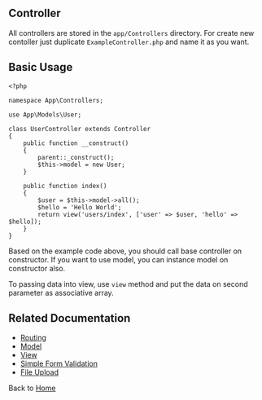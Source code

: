 ## Controller

All controllers are stored in the `app/Controllers` directory. For create new contoller just duplicate `ExampleController.php` and name it as you want.

## Basic Usage
```
<?php

namespace App\Controllers;

use App\Models\User;

class UserController extends Controller
{
    public function __construct()
    {
        parent::_construct();
        $this->model = new User;
    }

    public function index()
    {
        $user = $this->model->all();
        $hello = 'Hello World';
        return view('users/index', ['user' => $user, 'hello' => $hello]);
    }
}
```
Based on the example code above, you should call base controller on constructor. If you want to use model, you can instance model on constructor also.

To passing data into view, use `view` method and put the data on second parameter as associative array.

## Related Documentation
* [Routing](https://github.com/biobii/fylite/blob/master/docs/routing.md)
* [Model](https://github.com/biobii/fylite/blob/master/docs/model.md)
* [View](https://github.com/biobii/fylite/blob/master/docs/view.md)
* [Simple Form Validation](https://github.com/biobii/fylite/blob/master/docs/form-validation.md)
* [File Upload](https://github.com/biobii/fylite/blob/master/docs/file-upload.md)

Back to [Home](https://github.com/biobii/fylite)



